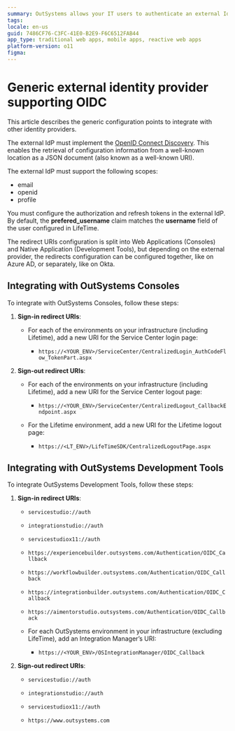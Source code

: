 ```yaml
---
summary: OutSystems allows your IT users to authenticate an external IdP via OpenID Connect.
tags:
locale: en-us
guid: 7486CF76-C3FC-41E0-B2E9-F6C6512FAB44
app_type: traditional web apps, mobile apps, reactive web apps
platform-version: o11
figma:
---
```


# Generic external identity provider supporting OIDC

This article describes the generic configuration points to integrate with other identity providers.

The external IdP must implement the [OpenID Connect Discovery](https://openid.net/specs/openid-connect-discovery-1_0.html). This enables the retrieval of configuration information from a well-known location as a JSON document (also known as a well-known URI).

The external IdP must support the following scopes:
* email
* openid
* profile

You must configure the authorization and refresh tokens in the external IdP. By default, the **prefered_username** claim matches the **username** field of the user configured in LifeTime.

The redirect URIs configuration is split into Web Applications (Consoles) and Native Application (Development Tools), but depending on the external provider, the redirects configuration can be configured together, like on Azure AD, or separately, like on Okta.


##  Integrating with OutSystems Consoles

To integrate with OutSystems Consoles, follow these steps:

1. **Sign-in redirect URIs**:

    * For each of the environments on your infrastructure (including Lifetime), add a new URI for the Service Center login page:

        * ``https://<YOUR_ENV>/ServiceCenter/CentralizedLogin_AuthCodeFlow_TokenPart.aspx``

1. **Sign-out redirect URIs**:

    * For each of the environments on your infrastructure (including Lifetime), add a new URI for the Service Center logout page:

        * ``https://<YOUR_ENV>/ServiceCenter/CentralizedLogout_CallbackEndpoint.aspx``

    * For the Lifetime environment, add a new URI for the Lifetime logout page:

        * ``https://<LT_ENV>/LifeTimeSDK/CentralizedLogoutPage.aspx``

## Integrating with OutSystems Development Tools

To integrate OutSystems Development Tools, follow these steps:

1. **Sign-in redirect URIs**:

    * ``servicestudio://auth``

    * ``integrationstudio://auth``

    * ``servicestudiox11://auth``

    * ``https://experiencebuilder.outsystems.com/Authentication/OIDC_Callback``

    * ``https://workflowbuilder.outsystems.com/Authentication/OIDC_Callback``

    * ``https://integrationbuilder.outsystems.com/Authentication/OIDC_Callback`` 

    * ``https://aimentorstudio.outsystems.com/Authentication/OIDC_Callback``

    * For each OutSystems environment in your infrastructure (excluding LifeTime), add an Integration Manager’s URI:
        *   ``https://<YOUR_ENV>/OSIntegrationManager/OIDC_Callback``


1. **Sign-out redirect URIs**:

    * ``servicestudio://auth``

    * ``integrationstudio://auth``

    * ``servicestudiox11://auth``

    * ``https://www.outsystems.com``

